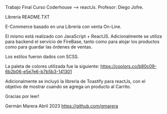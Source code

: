 Trabajo Final Curso Coderhouse --> reactJs.
Profesor: Diego Jofre.

Librería README.TXT

E-Commerce basado en una Librería con venta On-Line.

El mismo está realizado con JavaScript + ReactJS. Adicionalmente se utiliza para backend el servicio de FireBase, tanto como para alojar los productos como para guardar las órdenes de ventas.

Los estilos fueron dados con SCSS.

La paleta de colores utilizada fue la siguiente: https://coolors.co/b80c09-6b2b06-e5e7e6-b7b5b3-141301

Adicionalmente se incluyó la librería de Toastify para reactJs, con el objetivo de mostrar cuando se agrega un producto al Carrito.

Gracias por leer!

Germán Marera
Abril 2023
https://github.com/gmarera
